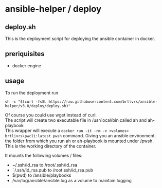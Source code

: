 # ansible-helper / deploy

## deploy.sh

This is the deployment script for deploying the ansible container in docker.

## preriquisites

- docker engine

## usage

To run the deployment run

``` #!\bin\bash
sh -c "$(curl -fsSL https://raw.githubusercontent.com/brtlvrs/ansible-helper/v3.0/deploy/deploy.sh)"
```

Of course you could use wget instead of curl.<br>
The script will create two executable file in /usr/local/bin called ah and ah-playbook<br>
This wrapper will execute a `docker run -it -rm -v <volumes> brtlivrs\pwcli:latest pwsh` command.
Giving you an ansible environment. the folder from which you run ah or ah-playbook is mounted under /pwsh. This is the working directory of the container.

It mounts the following volumes / files:

- ~/.ssh/id_rsa to /root/.ssh/id_rsa
- ˜/.ssh/id_rsa.pub to /root.ssh/id_rsa.pub
- $(pwd) to /ansible/playbooks
- /var/log/ansible/ansible.log as a volume to maintain logging